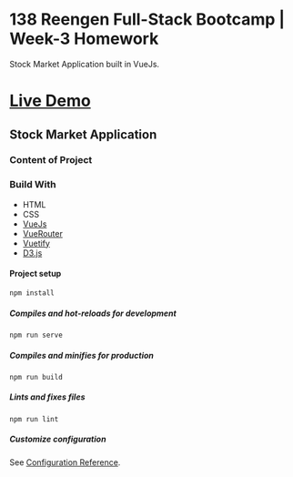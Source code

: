# 138 Reengen Full-Stack Bootcamp | Week-3 Homework

Stock Market Application built in VueJs.

# [Live Demo](https://stock-market-app-week-3.netlify.app/)

## Stock Market Application

### Content of Project

### Build With

- HTML
- CSS
- [VueJs](https://vuejs.org/)
- [VueRouter](https://router.vuejs.org/)
- [Vuetify](https://vuetifyjs.com/en/)
- [D3.js](https://d3js.org/)


#### Project setup
```
npm install
```

##### Compiles and hot-reloads for development
```
npm run serve
```

##### Compiles and minifies for production
```
npm run build
```

##### Lints and fixes files
```
npm run lint
```

##### Customize configuration
See [Configuration Reference](https://cli.vuejs.org/config/).